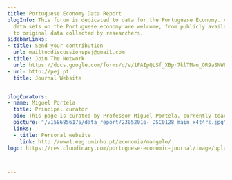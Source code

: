 ```yaml
---
title: Portuguese Economy Data Report
blogInfo: This forum is dedicated to data for the Portuguese Economy. All economic
  data sets on the Portuguese economy are welcome, from publicly available platforms
  to original data collected by researchers.
sidebarLinks:
- title: Send your contribution
  url: mailto:discussionspej@gmail.com
- title: Join The Network
  url: https://docs.google.com/forms/d/e/1FAIpQLSf_XBpr7klTMwn_OR9aSNWFfmP9m663cqitoLqXwTidfNY9jQ/viewform
- url: http://pej.pt
  title: Journal Website


blogCurators:
- name: Miguel Portela
  title: Principal curator
  bio: This page is curated by Professor Miguel Portela, currently teaching and researching at University of Minho. His main research interests are in labour economics, economics of education, and applied econometrics.
  picture: "/v1586856175/data_report/23052016-_DSC0128_main_x4t4rs.jpg"
  links:
  - title: Personal website
    link: http://www1.eeg.uminho.pt/economia/mangelo/
logo: https://res.cloudinary.com/portuguese-economic-journal/image/upload/v1603646614/data_report/pedr_glchv8.svg



---
```

